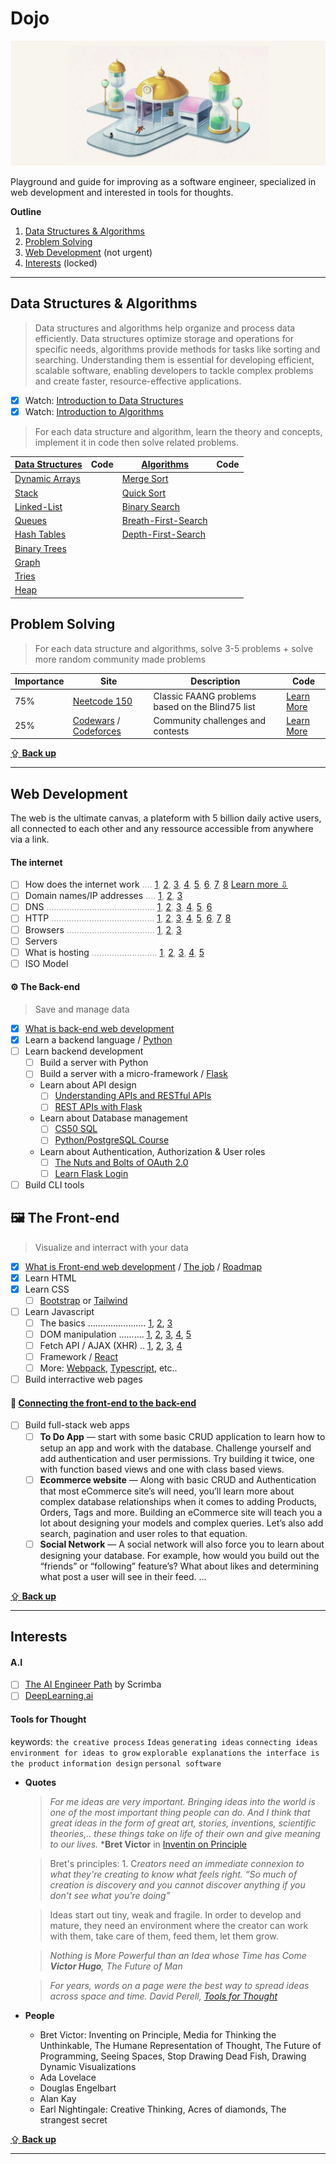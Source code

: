 # Dojo

![](./docs/Room_of_Spirit_and_Time.png)

Playground and guide for improving as a software engineer, specialized in web development and interested in tools for thoughts.

**Outline**
1. [Data Structures & Algorithms](#data-structures--algorithms)
2. [Problem Solving](#problem-solving)
3. [Web Development](#web-development) (not urgent)
4. [Interests](#interests) (locked)

<hr>

## Data Structures & Algorithms
> Data structures and algorithms help organize and process data efficiently. Data structures optimize storage and operations for specific needs, algorithms provide methods for tasks like sorting and searching. Understanding them is essential for developing efficient, scalable software, enabling developers to tackle complex problems and create faster, resource-effective applications.

- [x] Watch: [Introduction to Data Structures](https://www.youtube.com/watch?v=X8h4dq9Hzq8)
- [x] Watch: [Introduction to Algorithms](https://www.youtube.com/live/4oqjcKenCH8?si=58ALyCO1klKIUVnm)
> For each data structure and algorithm, learn the theory and concepts, implement it in code then solve related problems.

|[Data Structures](https://en.wikipedia.org/wiki/Data_structure) |Code|[Algorithms](https://en.wikipedia.org/wiki/Algorithm)|Code|
|-|-|-|-|
|[Dynamic Arrays](https://en.wikipedia.org/wiki/Dynamic_array)||[Merge Sort](https://en.wikipedia.org/wiki/Merge_sort)||
|[Stack](https://en.wikipedia.org/wiki/Stack_(abstract_data_type))||[Quick Sort](https://en.wikipedia.org/wiki/Quicksort)||
|[Linked-List](https://en.wikipedia.org/wiki/Linked_list)||[Binary Search](https://en.wikipedia.org/wiki/Binary_search_algorithm)||
|[Queues](https://en.wikipedia.org/wiki/Queue_(abstract_data_type))||[Breath-First-Search](https://en.wikipedia.org/wiki/Breadth-first_search)||
|[Hash Tables](https://en.wikipedia.org/wiki/Hash_table)||[Depth-First-Search](https://en.wikipedia.org/wiki/Depth-first_search)||
|[Binary Trees](https://en.wikipedia.org/wiki/Binary_tree)||||
|[Graph](https://en.wikipedia.org/wiki/Graph_(abstract_data_type))||||
|[Tries](https://en.wikipedia.org/wiki/Trie)||||
|[Heap](https://en.wikipedia.org/wiki/Heap_(data_structure))||||

## Problem Solving
> For each data structure and algorithms, solve 3-5 problems + solve more random community made problems

|Importance|Site|Description|Code|
|-|-|-|-|
|75%|[Neetcode 150](https://neetcode.io/practice)|Classic FAANG problems based on the Blind75 list|[Learn More](./src/problems/neetcode150/README.md)|
|25%|[Codewars](https://www.codewars.com/) / [Codeforces](https://codeforces.com/) |Community challenges and contests|[Learn More](./src/problems/challenges-cp/README.md)|

[⇪ **Back up**](#dojo)
<hr>

## Web Development
The web is the ultimate canvas, a plateform with 5 billion daily active users, all connected to each other and any ressource accessible from anywhere via a link.
#### The internet
- [ ] How does the internet work <span style="color:#9e9c9c;">.... [1](https://cs.fyi/guide/how-does-internet-work), [2](https://www.vox.com/2014/6/16/18076282/the-internet), [3](https://web.stanford.edu/class/msande91si/www-spr04/readings/week1/InternetWhitepaper.htm), [4](https://roadmap.sh/guides/what-is-internet), [5](https://www.youtube.com/watch?v=x3c1ih2NJEg), [6](https://www.youtube.com/watch?v=7_LPdttKXPc), [7](https://www.youtube.com/watch?v=zN8YNNHcaZc), [8](https://www.youtube.com/watch?v=erEgovG9WBs)</span>
[Learn more ⇩](#cs-fundamentals)
- [ ] Domain names/IP addresses <span style="color:#9e9c9c;">.... [1](https://developer.mozilla.org/en-US/docs/Learn/Common_questions/Web_mechanics/What_is_a_domain_name), [2](https://www.cloudflare.com/en-gb/learning/dns/glossary/what-is-a-domain-name/), [3](https://www.youtube.com/watch?v=Y4cRx19nhJk)</span>
- [ ] DNS <span style="color:#9e9c9c;">........................................... [1](https://www.cloudflare.com/en-gb/learning/dns/what-is-dns/), [2](https://howdns.works/), [3](https://developer.mozilla.org/en-US/docs/Glossary/DNS), [4](https://www.youtube.com/watch?v=Wj0od2ag5sk), [5](https://www.youtube.com/watch?v=7lxgpKh_fRY), [6](https://www.youtube.com/watch?v=zEmUuNFBgN8&list=PLTk5ZYSbd9MhMmOiPhfRJNW7bhxHo4q-K)</span>
- [ ] HTTP <span style="color:#9e9c9c;">......................................... [1](https://cs.fyi/guide/http-in-depth), [2](https://www.cloudflare.com/en-gb/learning/ddos/glossary/hypertext-transfer-protocol-http/), [3](https://www.youtube.com/watch?v=2JYT5f2isg4), [4](https://developer.mozilla.org/en-US/docs/Web/HTTP/Overview), [5](https://www.smashingmagazine.com/2021/08/http3-core-concepts-part1/), [6](https://www.youtube.com/watch?v=a-sBfyiXysI), [7](https://www.youtube.com/watch?v=iYM2zFP3Zn0), [8](https://www.youtube.com/watch?v=j9QmMEWmcfo)</span>
- [ ] Browsers <span style="color:#9e9c9c;">................................... [1](https://web.dev/articles/howbrowserswork), [2](https://www.browserstack.com/guide/browser-rendering-engine), [3](https://developer.mozilla.org/en-US/docs/Web/Performance/How_browsers_work)</span>
- [ ] Servers
- [ ] What is hosting <span style="color:#9e9c9c;">.......................... [1](https://www.youtube.com/watch?v=htbY9-yggB0), [2](https://www.youtube.com/watch?v=AXVZYzw8geg), [3](https://www.youtube.com/watch?v=Kx_1NYYJS7Q), [4](https://developer.mozilla.org/en-US/docs/Learn/Common_questions/Web_mechanics/Pages_sites_servers_and_search_engines), [5](https://developer.mozilla.org/en-US/docs/Learn/Common_questions/Web_mechanics/What_is_a_web_server)</span>
- [ ] ISO Model

#### ⚙️ The Back-end
> Save and manage data

- [x] [What is back-end web development](https://www.youtube.com/watch?v=XBu54nfzxAQ)
- [x] Learn a backend language / [Python](https://www.youtube.com/playlist?list=PLhQjrBD2T3817j24-GogXmWqO5Q5vYy0V)
- [ ] Learn backend development
    - [ ] Build a server with Python
    - [ ] Build a server with a micro-framework / [Flask](https://www.youtube.com/live/oVA0fD13NGI?si=VkWbXLY25LeUDkrE)
    - Learn about API design
        - [ ] [Understanding APIs and RESTful APIs](https://campus19.udemy.com/course/learn-and-understand-apis-and-restful-apis/)
        - [ ] [REST APIs with Flask](https://campus19.udemy.com/course/rest-api-flask-and-python/)
    - Learn about Database management
        - [ ] [CS50 SQL](https://www.youtube.com/watch?v=vHYeChEf2lA)
        - [ ] [Python/PostgreSQL Course](https://campus19.udemy.com/course/complete-python-postgresql-database-course/)
    - Learn about Authentication, Authorization & User roles
        - [ ] [The Nuts and Bolts of OAuth 2.0](https://campus19.udemy.com/course/oauth-2-simplified/)
        - [ ] [Learn Flask Login](https://www.youtube.com/watch?v=71EU8gnZqZQ)
- [ ] Build CLI tools

## 🖼️ The Front-end
> Visualize and interract with your data
- [x] [What is Front-end web development](https://www.youtube.com/watch?v=WG5ikvJ2TKA) / [The job](https://frontendmasters.com/guides/front-end-handbook/2018/what-is-a-FD.html) / [Roadmap](https://roadmap.sh/frontend)
- [x] Learn HTML
- [x] Learn CSS
    - [ ] [Bootstrap](https://youtu.be/Jyvffr3aCp0?si=31Akj6ani2IbZr3N) or [Tailwind](https://www.youtube.com/watch?v=UBOj6rqRUME)
- [ ] Learn Javascript
    - [ ] The basics ....................... [1](https://youtu.be/hdI2bqOjy3c?si=MxtRE83XoZHdfQd7), [2](https://learnjavascript.online/), [3](https://eloquentjavascript.net/)
    - [ ] DOM manipulation .......... [1](https://eloquentjavascript.net/14_dom.html), [2](https://www.youtube.com/watch?v=0ik6X4DJKCc), [3](https://www.javascripttutorial.net/javascript-dom/), [4](https://www.youtube.com/watch?v=7Tok22qxPzQ), [5](https://javascript.info/document)
    - [ ] Fetch API / AJAX (XHR) .. [1](https://web.dev/articles/introduction-to-fetch), [2](https://www.javascripttutorial.net/javascript-fetch-api/), [3](https://developer.mozilla.org/en-US/docs/Web/API/Fetch_API), [4](https://www.youtube.com/watch?v=-ZI0ea5O2oA)
    - [ ] Framework / [React](https://www.joyofreact.com/)
    - [ ] More: [Webpack](https://www.youtube.com/watch?v=IZGNcSuwBZs&t=1s), [Typescript](https://www.youtube.com/watch?v=BCg4U1FzODs), etc..
- [ ] Build interractive web pages

#### 🔗 [Connecting the front-end to the back-end](https://stackoverflow.com/questions/68164444/how-to-connect-backend-and-frontend)
- [ ] Build full-stack web apps
    - [ ] **To Do App** — start with some basic CRUD application to learn how to setup an app and work with the database. Challenge yourself and add authentication and user permissions. Try building it twice, one with function based views and one with class based views.
    - [ ] **Ecommerce website** — Along with basic CRUD and Authentication that most eCommerce site’s will need, you’ll learn more about complex database relationships when it comes to adding Products, Orders, Tags and more. Building an eCommerce site will teach you a lot about designing your models and complex queries. Let’s also add search, pagination and user roles to that equation.
    - [ ] **Social Network** — A social network will also force you to learn about designing your database. For example, how would you build out the “friends” or “following” feature’s? What about likes and determining what post a user will see in their feed.
    ...

[⇪ **Back up**](#dojo)
<hr>

## Interests
#### A.I
- [ ] [The AI Engineer Path](https://scrimba.com/learn/aiengineer) by Scrimba
- [ ] [DeepLearning.ai](https://www.deeplearning.ai/)
#### Tools for Thought
keywords: `the creative process` `Ideas` `generating ideas` `connecting ideas` `environment for ideas to grow` `explorable explanations` `the interface is the product` `information design` `personal software`
- **Quotes**
    > *For me ideas are very important. Bringing ideas into the world is one of the most important thing people can do. And I think that great ideas in the form of great art, stories, inventions, scientific theories,.. these things take on life of their own and give meaning to our lives.*
    ***Bret Victor** in [Inventin on Principle](https://youtu.be/PUv66718DII?t=72)
    
    > Bret's principles: 
        1. C*reators need an immediate connexion to what they're creating to know what feels right. “So much of creation is discovery and you cannot discover anything if you don't see what you're doing”*

    > Ideas start out tiny, weak and fragile. In order to develop and mature, they need an environment where the creator can work with them, take care of them, feed them, let them grow. 

    > *Nothing is More Powerful than an Idea whose Time has Come*
    ***Victor Hugo**, The Future of Man*

    > *For years, words on a page were the best way to spread ideas across space and time.* *David Perell, [Tools for Thought](https://perell.com/note/tools-for-thought/)*
- **People**
    - Bret Victor: Inventing on Principle, Media for Thinking the Unthinkable, The Humane Representation of Thought,  The Future of Programming, Seeing Spaces, Stop Drawing Dead Fish, Drawing Dynamic Visualizations
    - Ada Lovelace
    - Douglas Engelbart
    - Alan Kay
    - Earl Nightingale: Creative Thinking, Acres of diamonds, The strangest secret

[⇪ **Back up**](#dojo)
<hr>